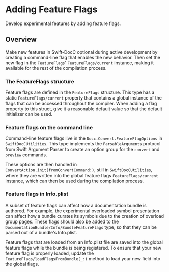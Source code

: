 # Adding Feature Flags

Develop experimental features by adding feature flags.

## Overview

Make new features in Swift-DocC optional during active development by creating a command-line flag that
enables the new behavior. Then set the new flag in the ``FeatureFlags``' ``FeatureFlags/current`` instance,
making it available for the rest of the compilation process.

### The FeatureFlags structure

Feature flags are defined in the ``FeatureFlags`` structure. This type has a static
``FeatureFlags/current`` property that contains a global instance of the flags that can be accessed
throughout the compiler. When adding a flag property to this struct, give it a reasonable default
value so that the default initializer can be used.

### Feature flags on the command line

Command-line feature flags live in the `Docc.Convert.FeatureFlagOptions` in `SwiftDocCUtilities`.
This type implements the `ParsableArguments` protocol from Swift Argument Parser to create an option
group for the `convert` and `preview` commands.

These options are then handled in `ConvertAction.init(fromConvertCommand:)`, still in
`SwiftDocCUtilities`, where they are written into the global feature flags ``FeatureFlags/current``
instance, which can then be used during the compilation process.

### Feature flags in Info.plist

A subset of feature flags can affect how a documentation bundle is authored. For example, the
experimental overloaded symbol presentation can affect how a bundle curates its symbols due to the 
creation of overload group pages. These flags should also be added to the
``DocumentationBundle/Info/BundleFeatureFlags`` type, so that they can be parsed out of a bundle's
Info.plist.

Feature flags that are loaded from an Info.plist file are saved into the global feature flags while
the bundle is being registered. To ensure that your new feature flag is properly loaded, update the
``FeatureFlags/loadFlagsFromBundle(_:)`` method to load your new field into the global flags.

<!-- Copyright (c) 2024 Apple Inc and the Swift Project authors. All Rights Reserved. -->
